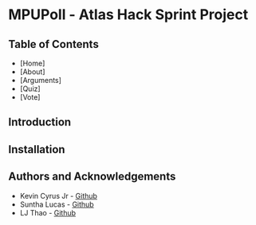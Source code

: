 # MPUPoll - Atlas Hack Sprint Project

## Table of Contents
- [Home]
- [About]
- [Arguments]
- [Quiz]
- [Vote]

## Introduction


## Installation


## Authors and Acknowledgements
- Kevin Cyrus Jr - [Github](https://github.com/kevxcyj)
- Suntha Lucas - [Github](https://github.com/Sunnilu)
- LJ Thao - [Github](https://github.com/LJThao) 
